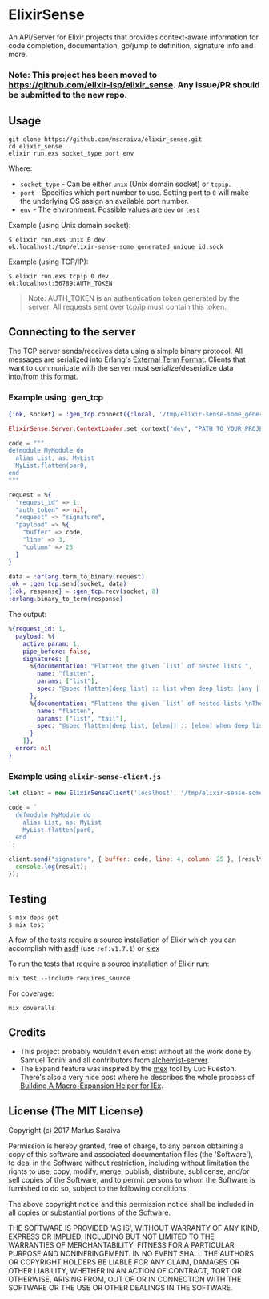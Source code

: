 # ElixirSense

An API/Server for Elixir projects that provides context-aware information for code completion, documentation, go/jump to definition, signature info and more.

### **Note:** This project has been moved to https://github.com/elixir-lsp/elixir_sense. Any issue/PR should be submitted to the new repo.

## Usage

```
git clone https://github.com/msaraiva/elixir_sense.git
cd elixir_sense
elixir run.exs socket_type port env
```

Where:
- `socket_type` - Can be either `unix` (Unix domain socket) or `tcpip`.
- `port` - Specifies which port number to use. Setting port to `0` will make the underlying OS assign an available port number.
- `env` - The environment. Possible values are `dev` or `test`

Example (using Unix domain socket):

```
$ elixir run.exs unix 0 dev
ok:localhost:/tmp/elixir-sense-some_generated_unique_id.sock
```

Example (using TCP/IP):

```
$ elixir run.exs tcpip 0 dev
ok:localhost:56789:AUTH_TOKEN
```

> Note: AUTH_TOKEN is an authentication token generated by the server. All requests sent over tcp/ip must contain this token.

## Connecting to the server

The TCP server sends/receives data using a simple binary protocol. All messages are serialized into Erlang's [External Term Format](http://erlang.org/doc/apps/erts/erl_ext_dist.html). Clients that want to communicate with the server must serialize/deserialize data into/from this format.

### Example using :gen_tcp

```elixir
{:ok, socket} = :gen_tcp.connect({:local, '/tmp/elixir-sense-some_generated_unique_id.sock'}, 0, [:binary, active: false, packet: 4])

ElixirSense.Server.ContextLoader.set_context("dev", "PATH_TO_YOUR_PROJECT")

code = """
defmodule MyModule do
  alias List, as: MyList
  MyList.flatten(par0,
end
"""

request = %{
  "request_id" => 1,
  "auth_token" => nil,
  "request" => "signature",
  "payload" => %{
    "buffer" => code,
    "line" => 3,
    "column" => 23
  }
}

data = :erlang.term_to_binary(request)
:ok = :gen_tcp.send(socket, data)
{:ok, response} = :gen_tcp.recv(socket, 0)
:erlang.binary_to_term(response)

```

The output:

```elixir
%{request_id: 1,
  payload: %{
    active_param: 1,
    pipe_before: false,
    signatures: [
      %{documentation: "Flattens the given `list` of nested lists.",
        name: "flatten",
        params: ["list"],
        spec: "@spec flatten(deep_list) :: list when deep_list: [any | deep_list]"
      },
      %{documentation: "Flattens the given `list` of nested lists.\nThe list `tail` will be added at the end of\nthe flattened list.",
        name: "flatten",
        params: ["list", "tail"],
        spec: "@spec flatten(deep_list, [elem]) :: [elem] when deep_list: [elem | deep_list], elem: var"
      }
    ]},
  error: nil
}
```

### Example using `elixir-sense-client.js`

```javascript
let client = new ElixirSenseClient('localhost', '/tmp/elixir-sense-some_generated_unique_id.sock', null, "dev", PATH_TO_YOUR_PROJECT)

code = `
  defmodule MyModule do
    alias List, as: MyList
    MyList.flatten(par0,
  end
`;

client.send("signature", { buffer: code, line: 4, column: 25 }, (result) => {
  console.log(result);
});
```

## Testing

```
$ mix deps.get
$ mix test
```

A few of the tests require a source installation of Elixir which you can accomplish with [asdf](https://github.com/asdf-vm/asdf-elixir) (use `ref:v1.7.1`) or [kiex](https://github.com/taylor/kiex)

To run the tests that require a source installation of Elixir run:
```
mix test --include requires_source
```

For coverage:

```
mix coveralls
```

## Credits

- This project probably wouldn't even exist without all the work done by Samuel Tonini and all contributors from [alchemist-server](https://github.com/tonini/alchemist-server).
- The Expand feature was inspired by the [mex](https://github.com/mrluc/mex) tool by Luc Fueston. There's also a very nice post where he describes the whole process of [Building A Macro-Expansion Helper for IEx](http://blog.maketogether.com/building-a-macro-expansion-helper/).

## License (The MIT License)

Copyright (c) 2017 Marlus Saraiva

Permission is hereby granted, free of charge, to any person obtaining a copy of this software and associated documentation files (the 'Software'), to deal in the Software without restriction, including without limitation the rights to use, copy, modify, merge, publish, distribute, sublicense, and/or sell copies of the Software, and to permit persons to whom the Software is furnished to do so, subject to the following conditions:

The above copyright notice and this permission notice shall be included in all copies or substantial portions of the Software.

THE SOFTWARE IS PROVIDED 'AS IS', WITHOUT WARRANTY OF ANY KIND, EXPRESS OR IMPLIED, INCLUDING BUT NOT LIMITED TO THE WARRANTIES OF MERCHANTABILITY, FITNESS FOR A PARTICULAR PURPOSE AND NONINFRINGEMENT. IN NO EVENT SHALL THE AUTHORS OR COPYRIGHT HOLDERS BE LIABLE FOR ANY CLAIM, DAMAGES OR OTHER LIABILITY, WHETHER IN AN ACTION OF CONTRACT, TORT OR OTHERWISE, ARISING FROM, OUT OF OR IN CONNECTION WITH THE SOFTWARE OR THE USE OR OTHER DEALINGS IN THE SOFTWARE.

